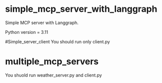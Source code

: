 # simple_mcp_server_with_langgraph
Simple MCP server with Langgraph. 

Python version = 3.11

#Simple_server_client
You should run only client.py


# multiple_mcp_servers
You shuold run weather_server.py and client.py